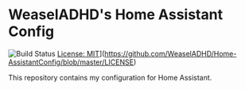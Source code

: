 # WeaselADHD's Home Assistant Config

![Build Status](https://github.com/WeaselADHD/Home-AssistantConfig/workflows/Home%20Assistant%20CI/badge.svg)
[License: MIT](https://img.shields.io/badge/License-MIT-green.svg)](https://github.com/WeaselADHD/Home-AssistantConfig/blob/master/LICENSE)

This repository contains my configuration for Home Assistant.

